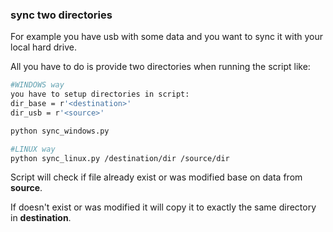 ### sync two directories

For example you have usb with some data and you want to sync it with your local hard drive.

All you have to do is provide two directories when running the script like:

```sh
#WINDOWS way
you have to setup directories in script:
dir_base = r'<destination>'
dir_usb = r'<source>'

python sync_windows.py 

#LINUX way
python sync_linux.py /destination/dir /source/dir
```

Script will check if file already exist or was modified base on data from **source**.

If doesn't exist or was modified it will copy it to exactly the same directory in **destination**.

